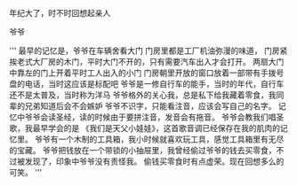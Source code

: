 年纪大了，时不时回想起亲人

爷爷  

''' 
最早的记忆是，爷爷在车辆舍看大门
门房里都是工厂机油弥漫的味道，
门房紧挨老式大厂房的木门，平时大门不开的，只有需要汽车出入才会打开。
两扇大门中靠左的门上开着平时工人出入的小门
门房朝里开放的窗口放着一部带有手拨号盘的电话，当时这应该是标配吧
爷爷是一修自行车的能手，当时的年代，自行车还不是太普及，当时称为洋马
爷爷格外的关心我，总是私下给我藏着零食，我同辈的兄弟知道后会不会嫉妒
爷爷不识字，只能看注音，应该会写自己的名字。
记忆中爷爷会读圣经，读的时候由于要拼注音，发音会有拖音。
爷爷会教我们唱圣歌，我最早学会的是 《我们是天父小娃娃》，这首歌音调已经保存在我的肌肉的记忆里。
爷爷有一个木制的工具箱，我小时候就喜欢玩工具，感觉工具箱里有无尽的宝藏。
爷爷把钱放在一个带锁的小抽屉里，我曾经偷过爷爷的钱去买零食，不过被发现了，印象中爷爷没有责怪我。
偷钱买零食时有点虚荣。现在回想多么的可笑。
'''